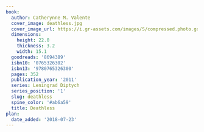 ```yaml
---
book:
  author: Catherynne M. Valente
  cover_image: deathless.jpg
  cover_image_url: https://i.gr-assets.com/images/S/compressed.photo.goodreads.com/books/1316635864l/8694389._SX98_.jpg
  dimensions:
    height: 22.0
    thickness: 3.2
    width: 15.1
  goodreads: '8694389'
  isbn10: '0765326302'
  isbn13: '9780765326300'
  pages: 352
  publication_year: '2011'
  series: Leningrad Diptych
  series_position: '1'
  slug: deathless
  spine_color: '#ab6a59'
  title: Deathless
plan:
  date_added: '2018-07-23'
---
```

